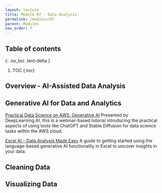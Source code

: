 ```yaml
---
layout: lecture
title: Module 07 - Data Analysis
permalink: /modules/07
parent: Modules
nav_order: 7
---
```


## Table of contents
{: .no_toc .text-delta }

1. TOC
{:toc}

## Overview - AI-Assisted Data Analysis


## Generative AI for Data and Analytics

[Practical Data Science on AWS: Generative AI](https://www.youtube.com/watch?v=ChGx_wK7VaE)
Presented by DeepLearning.AI, this is a webinar-based tutorial introducing the practical aspects of using tools like ChatGPT and Stable Diffusion for data science tasks within the AWS cloud.

[Excel AI – Data Analysis Made Easy](https://www.youtube.com/watch?v=b-cFv2DvEqE)
A guide to getting started using the language-based generative AI functionality in Excel to uncover insights in your data.


## Cleaning Data

## Visualizing Data
